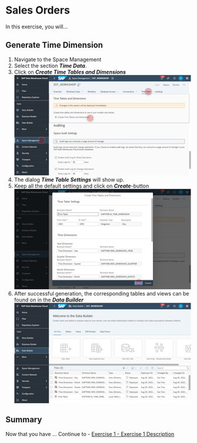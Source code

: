 # Sales Orders

In this exercise, you will...


## Generate Time Dimension
1. Navigate to the Space Management
2. Select the section <b><i>Time Data</i></b>.
3. Click on <b><i>Create Time Tables and Dimensions</i></b>
  <br>![](/exercises/ex3/images/create_time_dimension_01.png)
4. The dialog <b><i>Time Table Settings</i></b> will show up.
5. Keep all the default settings and click on <b><i>Create</i></b>-button
  <br>![](/exercises/ex3/images/create_time_dimension_02.png)
6. After successful generation, the corresponding tables and views can be found on in the <i><b>Data Builder</b></i>
  <br>![](/exercises/ex3/images/create_time_dimension_03.png)
## Summary

Now that you have ... 
Continue to - [Exercise 1 - Exercise 1 Description](../ex1/README.md)
